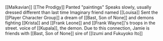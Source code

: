 [[Malkavian]]
[[The Prodigy]]
Panted "paintings"
Speaks slowly, usually dressed different than last time
Imaginary friend named [[Louisa]]
Sent the [[Player Character Group]] a dream of [[Bast, Son of None]] and demons fighting [[Krista]] and [[Frank Leone]] and [[Frank Wayne]]'s troops in the street.
voice of [[Kupala]], the demon. Due to this connection, Jamie is friends with [[Bast, Son of None]]
sire of [[Izumi and Fukuyoko Ito]]
